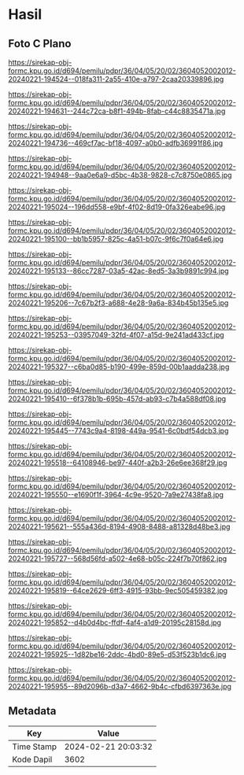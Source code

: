 # Hasil

## Foto C Plano

https://sirekap-obj-formc.kpu.go.id/d694/pemilu/pdpr/36/04/05/20/02/3604052002012-20240221-194524--018fa311-2a55-410e-a797-2caa20339896.jpg

https://sirekap-obj-formc.kpu.go.id/d694/pemilu/pdpr/36/04/05/20/02/3604052002012-20240221-194631--244c72ca-b8f1-494b-8fab-c44c8835471a.jpg

https://sirekap-obj-formc.kpu.go.id/d694/pemilu/pdpr/36/04/05/20/02/3604052002012-20240221-194736--469cf7ac-bf18-4097-a0b0-adfb36991f86.jpg

https://sirekap-obj-formc.kpu.go.id/d694/pemilu/pdpr/36/04/05/20/02/3604052002012-20240221-194948--9aa0e6a9-d5bc-4b38-9828-c7c8750e0865.jpg

https://sirekap-obj-formc.kpu.go.id/d694/pemilu/pdpr/36/04/05/20/02/3604052002012-20240221-195024--196dd558-e9bf-4f02-8d19-0fa326eabe96.jpg

https://sirekap-obj-formc.kpu.go.id/d694/pemilu/pdpr/36/04/05/20/02/3604052002012-20240221-195100--bb1b5957-825c-4a51-b07c-9f6c7f0a64e6.jpg

https://sirekap-obj-formc.kpu.go.id/d694/pemilu/pdpr/36/04/05/20/02/3604052002012-20240221-195133--86cc7287-03a5-42ac-8ed5-3a3b9891c994.jpg

https://sirekap-obj-formc.kpu.go.id/d694/pemilu/pdpr/36/04/05/20/02/3604052002012-20240221-195206--7c67b2f3-a688-4e28-9a6a-834b45b135e5.jpg

https://sirekap-obj-formc.kpu.go.id/d694/pemilu/pdpr/36/04/05/20/02/3604052002012-20240221-195253--03957049-32fd-4f07-a15d-9e241ad433cf.jpg

https://sirekap-obj-formc.kpu.go.id/d694/pemilu/pdpr/36/04/05/20/02/3604052002012-20240221-195327--c6ba0d85-b190-499e-859d-00b1aadda238.jpg

https://sirekap-obj-formc.kpu.go.id/d694/pemilu/pdpr/36/04/05/20/02/3604052002012-20240221-195410--6f378b1b-695b-457d-ab93-c7b4a588df08.jpg

https://sirekap-obj-formc.kpu.go.id/d694/pemilu/pdpr/36/04/05/20/02/3604052002012-20240221-195445--7743c9a4-8198-449a-9541-6c0bdf54dcb3.jpg

https://sirekap-obj-formc.kpu.go.id/d694/pemilu/pdpr/36/04/05/20/02/3604052002012-20240221-195518--64108946-be97-440f-a2b3-26e6ee368f29.jpg

https://sirekap-obj-formc.kpu.go.id/d694/pemilu/pdpr/36/04/05/20/02/3604052002012-20240221-195550--e1690f1f-3964-4c9e-9520-7a9e27438fa8.jpg

https://sirekap-obj-formc.kpu.go.id/d694/pemilu/pdpr/36/04/05/20/02/3604052002012-20240221-195621--555a436d-8194-4908-8488-a81328d48be3.jpg

https://sirekap-obj-formc.kpu.go.id/d694/pemilu/pdpr/36/04/05/20/02/3604052002012-20240221-195727--568d56fd-a502-4e68-b05c-224f7b70f862.jpg

https://sirekap-obj-formc.kpu.go.id/d694/pemilu/pdpr/36/04/05/20/02/3604052002012-20240221-195819--64ce2629-6ff3-4915-93bb-9ec505459382.jpg

https://sirekap-obj-formc.kpu.go.id/d694/pemilu/pdpr/36/04/05/20/02/3604052002012-20240221-195852--d4b0d4bc-ffdf-4af4-a1d9-20195c28158d.jpg

https://sirekap-obj-formc.kpu.go.id/d694/pemilu/pdpr/36/04/05/20/02/3604052002012-20240221-195925--1d82be16-2ddc-4bd0-89e5-d53f523b1dc6.jpg

https://sirekap-obj-formc.kpu.go.id/d694/pemilu/pdpr/36/04/05/20/02/3604052002012-20240221-195955--89d2096b-d3a7-4662-9b4c-cfbd6397363e.jpg


## Metadata

| Key        | Value               |
| ---------- | ------------------- |
| Time Stamp | 2024-02-21 20:03:32 |
| Kode Dapil | 3602                |



